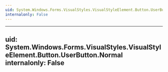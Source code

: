 ```yaml
---
uid: System.Windows.Forms.VisualStyles.VisualStyleElement.Button.UserButton
internalonly: False
---
```


---
uid: System.Windows.Forms.VisualStyles.VisualStyleElement.Button.UserButton.Normal
internalonly: False
---
